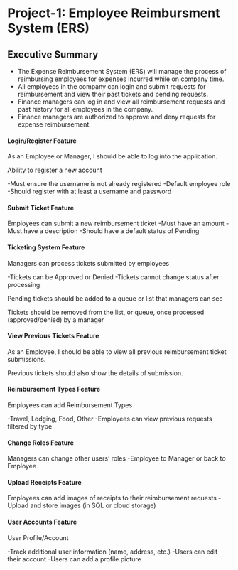 # Project-1: Employee Reimbursment System (ERS)

## Executive Summary
* The Expense Reimbursement System (ERS) will manage the process of reimbursing employees for expenses incurred while on company time. 
* All employees in the company can login and submit requests for reimbursement and view their past tickets and pending requests. 
* Finance managers can log in and view all reimbursement requests and past history for all employees in the company. 
* Finance managers are authorized to approve and deny requests for expense reimbursement.


#### Login/Register Feature
As an Employee or Manager, I should be able to log into the application.

Ability to register a new account

-Must ensure the username is not already registered
-Default employee role
-Should register with at least a username and password

#### Submit Ticket Feature
Employees can submit a new reimbursement ticket
-Must have an amount
-Must have a description
-Should have a default status of Pending

#### Ticketing System Feature
Managers can process tickets submitted by employees

-Tickets can be Approved or Denied
-Tickets cannot change status after processing

Pending tickets should be added to a queue or list that managers can see

Tickets should be removed from the list, or queue, once processed (approved/denied) by a manager

#### View Previous Tickets Feature
As an Employee, I should be able to view all previous reimbursement ticket submissions.

Previous tickets should also show the details of submission.

#### Reimbursement Types Feature
Employees can add Reimbursement Types

-Travel, Lodging, Food, Other
-Employees can view previous requests filtered by type

 #### Change Roles Feature
Managers can change other users’ roles
-Employee to Manager or back to Employee

#### Upload Receipts Feature
Employees can add images of receipts to their reimbursement requests
-Upload and store images (in SQL or cloud storage)

#### User Accounts Feature
User Profile/Account

-Track additional user information (name, address, etc.)
-Users can edit their account
-Users can add a profile picture